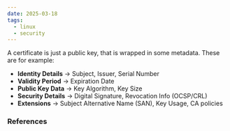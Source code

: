 ```yaml
---
date: 2025-03-18
tags:
  - linux
  - security
---
```

A certificate is just a public key, that is wrapped in some metadata. 
These are for example:
- **Identity Details** → Subject, Issuer, Serial Number
- **Validity Period** → Expiration Date
- **Public Key Data** → Key Algorithm, Key Size
- **Security Details** → Digital Signature, Revocation Info (OCSP/CRL)
- **Extensions** → Subject Alternative Name (SAN), Key Usage, CA policies


### References

